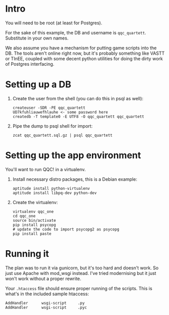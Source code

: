 Intro
=====

You will need to be root (at least for Postgres).

For the sake of this example, the DB and username is `qqc_quartett`. Substitute in your own names.

We also assume you have a mechanism for putting game scripts into the DB. The tools aren't online right now, but it's probably something like VASTT or TInEE, coupled with some decent python utilities for doing the dirty work of Postgres interfacing.


Setting up a DB
===============


1. Create the user from the shell (you can do this in psql as well):
    ```
    createuser -SDR -PE qqc_quartett
    UD7kfuhliauwefhlauhe <- some password here
    createdb -T template0 -E UTF8 -O qqc_quartett qqc_quartett
    ```

2. Pipe the dump to psql shell for import:
    ```
    zcat qqc_quartett.sql.gz | psql qqc_quartett
    ```


Setting up the app environment
==============================

You'll want to run QQC! in a virtualenv.

1. Install necessary distro packages, this is a Debian example:
    ```
    aptitude install python-virtualenv
    aptitude install libpq-dev python-dev
    ```

2. Create the virtualenv:
    ```
    virtualenv qqc_one
    cd qqc_one
    source bin/activate
    pip install psycopg
    # update the code to import psycopg2 as psycopg
    pip install paste
    ```


Running it
==========

The plan was to run it via gunicorn, but it's too hard and doesn't work. So just use Apache with mod_wsgi instead. I've tried modernising but it just won't work without a proper rewrite.

Your `.htaccess` file should ensure proper running of the scripts. This is what's in the included sample htaccess:

```
AddHandler      wsgi-script     .py
AddHandler      wsgi-script     .pyc
```
